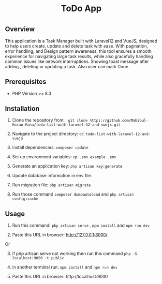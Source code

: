 <h1 align="center">ToDo App<h1>



## Overview

This application is a Task Manager built with Laravel12 and VueJS, designed to help users create, update and delete task with ease.  With pagination, error handling, and Design pattern awareness, this tool ensures a smooth experience for navigating large task results, while also gracefully handling common issues like network interruptions. Showing toast message after adding , deleting or updating a task. Also user can mark Done.



## Prerequisites
- PHP Version >= 8.3


## Installation
 1. Clone the repository from: ``` git clone https://github.com/Mohibul-Hasan-Rana/todo-list-with-laravel-12-and-vuejs.git```

 2. Navigate to the project directory: ```cd todo-list-with-laravel-12-and-vuejs```

 3. Install dependencies: ```composer update```

 4. Set up environment variables: ```cp .env.example .env```

 5. Generate an application key: ```php artisan key:generate```

 6. Update database information in env file. 

 7. Run migration file: ```php artisan migrate```

 8. Run those command ```composer dumpautoload``` and ```php artisan config:cache```

 ## Usage 

 1. Run this command: ```php artisan serve``` , ```npm install``` and ```npm run dev```

 2. Paste this URL in browser: http://127.0.0.1:8000/ 

 Or

 3. If php artisan serve not working then run this command ```php -S localhost:9000 -t public```

 4. In another terminal run: ```npm install``` and ```npm run dev```

 5. Paste this URL in browser: http://localhost:9000